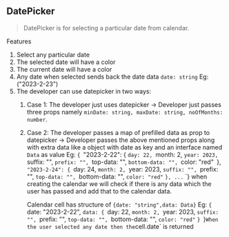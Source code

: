 ## DatePicker
> DatePicker is for selecting a particular date from calendar.

Features
1. Select any particular date
2. The selected date will have a color
3. The current date will have a color
4. Any date when selected sends back the date data
	`date: string` Eg: ("2023-2-23")
5. The developer can use datepicker in two ways: 
	1. Case 1: The developer just uses datepicker
		 -> Developer just passes three props namely `minDate: string, maxDate: string, noOfMonths: number`.  
	2. Case 2: The developer passes a map of prefilled data as prop to datepicker
		 -> Developer passes the above mentioned props along with extra data like a object with date as key and an interface named `Data` as value
		 Eg: `{
			`"2023-2-22": {
				`day: 22,
				`month: 2,
				`year: 2023,
				`suffix: "",
				`prefix: "",
				`top-data: "",
				`bottom-data: "",
				`color: "red"`
			 `},
			 `"2023-2-24": {
				`day: 24,
				`month: 2,
				`year: 2023,
				`suffix: "",
				`prefix: "",
				`top-data: "",
				`bottom-data: "",
				`color: "red"`
			 `},
			 ...`
		 `} 
		 when creating the calendar we will check if there is any data which the user has passed and add that to the calendar data.
		 
		 Calendar cell has structure of 
		 `{date: "string",data: Data}`
		 Eg: `{
			 `date: "2023-2-22",
			 `data: {
				`day: 22,
				`month: 2,
				`year: 2023,
				`suffix: "",
				`prefix: "",
				`top-data: "",
				`bottom-data: "",
				`color: "red"`
			 `}
		 `}`
		 When the user selected any date then the `cell.date` is returned


